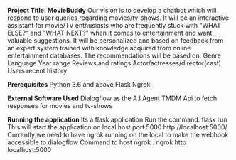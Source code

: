 **Project Title: MovieBuddy**
Our vision is to develop a chatbot which will respond to user queries regarding movies/tv-shows. It will be an interactive assistant for movie/TV enthusiasts who are frequently stuck with "WHAT ELSE?" and "WHAT NEXT?" when it comes to entertainment and want valuable suggestions. 
It will be personalized and based on feedback from an expert system trained with knowledge acquired from online entertainment databases. 
The recommendations will be based on:
Genre
Language
Year range
Reviews and ratings
Actor/actresses/director(cast)
Users recent history

**Prerequisites**
Python 3.6 and above
Flask
Ngrok

**External Software Used**
Dialogflow as the A.I Agent
TMDM Api to fetch responses for movies and tv-shows

**Running the application**
Its a flask application 
Run the command: flask run
This will start the application on local host port 5000
http://localhost:5000/ 
Currently we need to have ngrok running on the local to make the webhook accessible to dialogflow
Command to host ngrok : ngrok http localhost:5000 